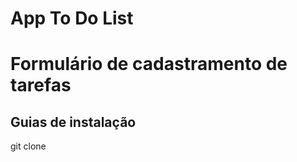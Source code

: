 # App To Do List

# Formulário de cadastramento de tarefas

## Guias de instalação 

git clone 






